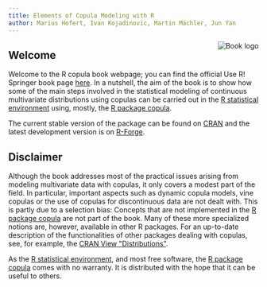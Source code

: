 ```yaml
---
title: Elements of Copula Modeling with R
author: Marius Hofert, Ivan Kojadinovic, Martin Mächler, Jun Yan
---
```


<img src = "https://images.springer.com/sgw/books/medium/9783319896342.jpg" alt = "Book logo" style = "float: right; margin: 0px 0px 8px 8px;"/>

## Welcome
<!-- <img src = "https://images.springer.com/sgw/books/medium/9783319896342.jpg" alt = "Book logo" style = "display: block; margin-left: auto; margin-right: auto; width: 35%;"/> -->

Welcome to the R copula book webpage; you can find the official Use R! Springer
book page [here](http://www.springer.com/de/book/9783319896342).
In a nutshell, the aim of the book is to show how some of the main steps
involved in the statistical modeling of continuous multivariate distributions
using copulas can be carried out in the
[R statistical environment](http://www.r-project.org) using, mostly, the
[R package copula](https://cran.r-project.org/package=copula).

The current stable version of the package can be found on
[CRAN](http://cran.r-project.org/package=copula) and the latest development version
is on [R-Forge](https://r-forge.r-project.org/projects/copula/).

## Disclaimer

Although the book addresses most of the practical issues arising from modeling
multivariate data with copulas, it only covers a modest part of the field. In
particular, important aspects such as dynamic copula models, vine copulas or the
use of copulas for discontinuous data are not dealt with. This is partly due to
a selection bias: Concepts that are not implemented in the
[R package copula](https://cran.r-project.org/package=copula)
are not part of the book. Many of these more specialized notions
are, however, available in other R packages. For an up-to-date description of
the functionalities of other packages dealing with copulas, see, for example,
the
[CRAN View "Distributions"](https://cran.r-project.org/web/views/Distributions.html).

As the [R statistical environment](http://www.r-project.org), and most free
software, the [R package copula](https://cran.r-project.org/package=copula)
comes with no warranty. It is distributed with the hope that it can be useful to
others.
